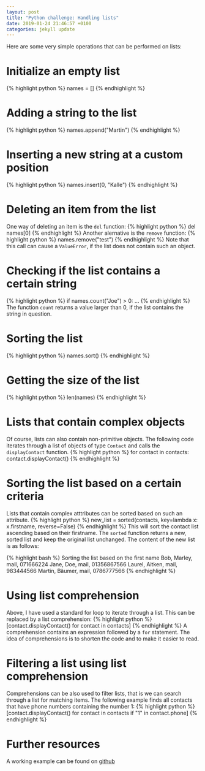 ```yaml
---
layout: post
title: "Python challenge: Handling lists"
date: 2019-01-24 21:46:57 +0100
categories: jekyll update
---
```

Here are some very simple operations that can be performed on lists:

# Initialize an empty list
{% highlight python %}
names = []
{% endhighlight %}

# Adding a string to the list
{% highlight python %}
names.append("Martin")
{% endhighlight %}

# Inserting a new string at a custom position
{% highlight python %}
names.insert(0, "Kalle")
{% endhighlight %}

# Deleting an item from the list
One way of deleting an item is the `del` function:
{% highlight python %}
del names[0]
{% endhighlight %}
Another alernative is the `remove` function:
{% highlight python %}
names.remove("test")
{% endhighlight %}
Note that this call can cause a `ValueError`, if the list does not contain such an object.

# Checking if the list contains a certain string
{% highlight python %}
if names.count("Joe") > 0:
  ...
{% endhighlight %}
The function `count` returns a value larger than 0, if the list contains the string in question.

# Sorting the list
{% highlight python %}
names.sort()
{% endhighlight %}

# Getting the size of the list
{% highlight python %}
len(names)
{% endhighlight %}

# Lists that contain complex objects
Of course, lists can also contain non-primitive objects. The following code iterates through a list of objects of type `Contact` and calls the `displayContact` function.
{% highlight python %}
for contact in contacts:
  contact.displayContact()
{% endhighlight %}

# Sorting the list based on a certain criteria
Lists that contain complex atttributes can be sorted based on such an attribute.
{% highlight python %}
new_list = sorted(contacts, key=lambda x: x.firstname, reverse=False)
{% endhighlight %}
This will sort the contact list ascending based on their firstname. The `sorted` function returns a new, sorted list and keep the original list unchanged. The content of the new list is as follows:

{% highlight bash %}
Sorting the list based on the first name 
Bob, Marley, mail, 071666224
Jane, Doe, mail, 01356867566
Laurel, Aitken, mail, 983444566
Martin, Bäumer, mail, 0786777566
{% endhighlight %}

# Using list comprehension
Above, I have used a standard for loop to iterate through a list. This can be replaced by a list comprehension:
{% highlight python %}
[contact.displayContact() for contact in contacts]
{% endhighlight %}
A comprehension contains an expression followed by a `for` statement. The idea of comprehensions is to shorten the code and to make it easier to read.

# Filtering a list using list comprehension
Comprehensions can be also used to filter lists, that is we can search through a list for matching items. The following example finds all contacts that have phone numbers containing the number 1:
{% highlight python %}
[contact.displayContact() for contact in contacts if "1" in contact.phone]
{% endhighlight %}

# Further resources
A working example can be found on [github](https://github.com/mbaeumer/python-challenge/tree/master/block5-datastructures/lists)

